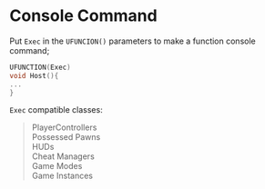 # Console Command
Put `Exec` in the `UFUNCION()` parameters to make a function console command;
```C++
UFUNCTION(Exec)
void Host(){
...
}
```
`Exec` compatible classes:
> PlayerControllers  
> Possessed Pawns  
> HUDs  
> Cheat Managers  
> Game Modes  
> Game Instances  
